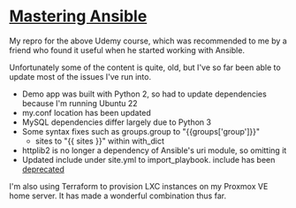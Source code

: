 # [Mastering Ansible](https://www.udemy.com/course/mastering-ansible/)

My repro for the above Udemy course, which was recommended to me by a friend who found it useful when he started working with Ansible.

Unfortunately some of the content is quite, old, but I've so far been able to update most of the issues I've run into.
- Demo app was built with Python 2, so had to update dependencies because I'm running Ubuntu 22
- my.conf location has been updated
- MySQL dependencies differ largely due to Python 3
- Some syntax fixes such as groups.group to "{{groups['group']}}"
  - sites to "{{ sites }}" within with_dict
- httplib2 is no longer a dependency of Ansible's uri module, so omitting it
- Updated include under site.yml to import_playbook. include has been [deprecated](https://docs.ansible.com/ansible/latest/collections/ansible/builtin/include_module.html#deprecated)

I'm also using Terraform to provision LXC instances on my Proxmox VE home server. It has made a wonderful combination thus far.